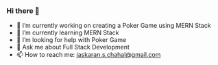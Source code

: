 ### Hi there 👋

<!--
**Jaskaran-Chahal/Jaskaran-Chahal** is a ✨ _special_ ✨ repository because its `README.md` (this file) appears on your GitHub profile.

Here are some ideas to get you started:

- 🔭 I’m currently working on creating a Poker Game using MERN Stack
- 🌱 I’m currently learning MERN Stack
- 👯 I’m looking to collaborate on ...
- 🤔 I’m looking for help with Poker Game
- 💬 Ask me about Full Stack Development
- 📫 How to reach me: jaskaran.s.chahal@gmail.com
- 😄 Pronouns: ...
- ⚡ Fun fact: ...
-->
- 🔭 I’m currently working on creating a Poker Game using MERN Stack
- 🌱 I’m currently learning MERN Stack
- 🤔 I’m looking for help with Poker Game
- 💬 Ask me about Full Stack Development
- 📫 How to reach me: jaskaran.s.chahal@gmail.com
